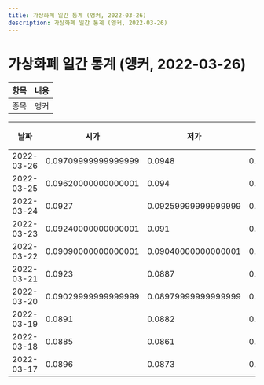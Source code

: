 ```yaml
---
title: 가상화폐 일간 통계 (앵커, 2022-03-26)
description: 가상화폐 일간 통계 (앵커, 2022-03-26)
---
```


가상화폐 일간 통계 (앵커, 2022-03-26)
===

|항목|내용|
|--|--|
|종목|앵커||마켓|KRW-ANKR||종류|일 단위 캔들||기간|2022-03-17T09:00:00 - 2022-03-26T09:00:00|

|날짜|시가|저가|고가|종가|비고|
|--|--|--|--|--|--|
|2022-03-26|0.09709999999999999|0.0948|0.09770000000000001|0.09490000000000001|    |
|2022-03-25|0.09620000000000001|0.094|0.102|0.097|    |
|2022-03-24|0.0927|0.09259999999999999|0.09720000000000001|0.09620000000000001|    |
|2022-03-23|0.09240000000000001|0.091|0.09309999999999999|0.0927|    |
|2022-03-22|0.09090000000000001|0.09040000000000001|0.0938|0.09240000000000001|    |
|2022-03-21|0.0923|0.0887|0.0923|0.09079999999999999|    |
|2022-03-20|0.09029999999999999|0.08979999999999999|0.09540000000000001|0.0922|    |
|2022-03-19|0.0891|0.0882|0.0928|0.09029999999999999|    |
|2022-03-18|0.0885|0.0861|0.0892|0.089|    |
|2022-03-17|0.0896|0.0873|0.0902|0.0884|    |

